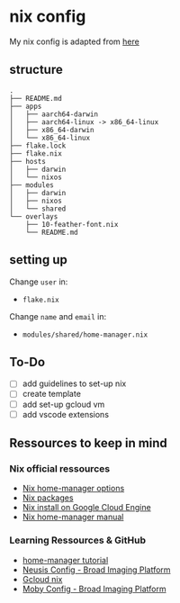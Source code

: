 # nix config

My nix config is adapted from [here](https://github.com/dustinlyons/nixos-config/tree/main)

## structure

```text
.
├── README.md
├── apps
│   ├── aarch64-darwin
│   ├── aarch64-linux -> x86_64-linux
│   ├── x86_64-darwin
│   └── x86_64-linux
├── flake.lock
├── flake.nix
├── hosts
│   ├── darwin
│   └── nixos
├── modules
│   ├── darwin
│   ├── nixos
│   └── shared
└── overlays
    ├── 10-feather-font.nix
    └── README.md
```

## setting up

Change `user` in:

+ `flake.nix`

Change `name` and `email` in:

+ `modules/shared/home-manager.nix`

## To-Do

+ [ ] add guidelines to set-up nix
+ [ ] create template
+ [ ] add set-up gcloud vm
+ [ ] add vscode extensions

## Ressources to keep in mind

### Nix official ressources

+ [Nix home-manager options](https://home-manager-options.extranix.com/)
+ [Nix packages](https://search.nixos.org/packages)
+ [Nix install on Google Cloud Engine](https://nixos.wiki/wiki/Install_NixOS_on_GCE)
+ [Nix home-manager manual](https://nix-community.github.io/home-manager/index.xhtml#sec-3rd-party-module-collections)

### Learning Ressources & GitHub

+ [home-manager tutorial](https://github.com/Evertras/simple-homemanager)
+ [Neusis Config - Broad Imaging Platform](https://github.com/leoank/neusis)
+ [Gcloud nix](https://github.com/nicknovitski/gcloud-nix)
+ [Moby Config - Broad Imaging Platform](https://github.com/afermg/nix-configs)
